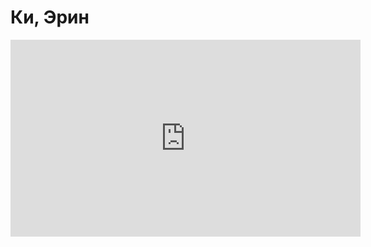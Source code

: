 <h1>Ки, Эрин</h1>

<iframe width="560" height="315" src="https://www.youtube.com/embed/agW6ouEBfXs" frameborder="0" allow="accelerometer; autoplay; encrypted-media; gyroscope; picture-in-picture" allowfullscreen></iframe>
